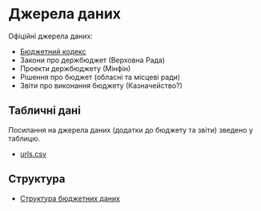 # Джерела даних

Офіційні джерела даних:

* [Бюджетний кодекс](http://zakon5.rada.gov.ua/laws/show/2456-17)
* Закони про держбюджет (Верховна Рада)
* Проекти держбюджету (Мінфін)
* Рішення про бюджет (обласні та місцеві ради)
* Звіти про виконання бюджету (Казначейство?)

## Табличні дані

Посилання на джерела даних (додатки до бюджету та звіти) зведено у таблицю.

* [urls.csv](urls.csv)

## Структура

* [Структура бюджетних даних](structure.md)

